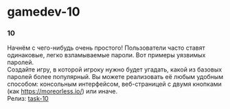 # gamedev-10

### 10
Начнём с чего-нибудь очень простого! Пользователи часто ставят одинаковые, легко взламываемые пароли. Вот примеры уязвимых паролей.  
Создайте игру, в которой игроку нужно будет угадать, какой из базовых паролей более популярный. Вы можете реализовать её любым удобным способом: консольным интерфейсом, веб-страницей с двумя кнопками (как https://moreorless.io/) или иначе.  
Релиз: [task-10](https://github.com/Not-cottage-cheese-but-cottage-cheese/Gamedev10/releases/tag/task-10)  

